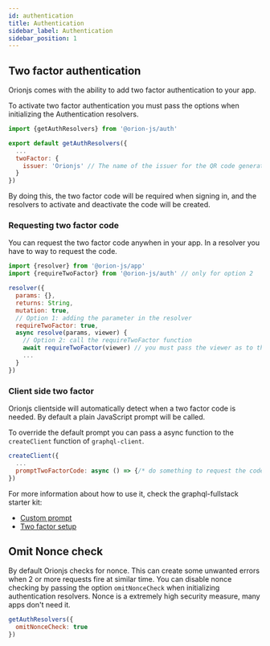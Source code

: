 ```yaml
---
id: authentication
title: Authentication
sidebar_label: Authentication
sidebar_position: 1
---
```


## Two factor authentication

Orionjs comes with the ability to add two factor authentication to your app.

To activate two factor authentication you must pass the options when initializing the Authentication resolvers.

```js
import {getAuthResolvers} from '@orion-js/auth'

export default getAuthResolvers({
  ...
  twoFactor: {
    issuer: 'Orionjs' // The name of the issuer for the QR code generation
  }
})
```

By doing this, the two factor code will be required when signing in, and the resolvers to activate and deactivate the code will be created.

### Requesting two factor code

You can request the two factor code anywhen in your app. In a resolver you have to way to request the code.

```js
import {resolver} from '@orion-js/app'
import {requireTwoFactor} from '@orion-js/auth' // only for option 2

resolver({
  params: {},
  returns: String,
  mutation: true,
  // Option 1: adding the parameter in the resolver
  requireTwoFactor: true,
  async resolve(params, viewer) {
    // Option 2: call the requireTwoFactor function
    await requireTwoFactor(viewer) // you must pass the viewer as to this function
    ...
  }
})
```

### Client side two factor

Orionjs clientside will automatically detect when a two factor code is needed. By default a plain JavaScript prompt will be called.

To override the default prompt you can pass a async function to the `createClient` function of `graphql-client`.

```js
createClient({
  ...
  promptTwoFactorCode: async () => {/* do something to request the code */},
})
```

For more information about how to use it, check the graphql-fullstack starter kit:

- [Custom prompt](https://github.com/orionjs/boilerplate-graphql-fullstack/blob/master/web/src/App/Root/apollo.js)
- [Two factor setup](https://github.com/orionjs/boilerplate-graphql-fullstack/blob/master/web/src/App/Pages/App/Settings/Security/TwoFactor/index.js)

## Omit Nonce check

By default Orionjs checks for nonce. This can create some unwanted errors when 2 or more requests fire at similar time. You can disable nonce checking by passing the option `omitNonceCheck` when initializing authentication resolvers. Nonce is a extremely high security measure, many apps don't need it.

```js
getAuthResolvers({
  omitNonceCheck: true
})
```
